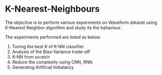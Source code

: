 # K-Nearest-Neighbours

The objective is to perform various experiments on Waveform dataset using K-Nearest Neighbor algorithm and study its the behaviour.

The experiments performed are listed as below:
1. Tuning the best K of K-NN classifier
2. Analysis of the Bias-Variance trade-off
3. K-NN from scratch
4. Reduce the complexity using CNN, RNN
5. Generating Artificial Imbalancy
